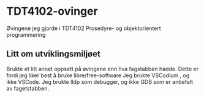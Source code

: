 # TDT4102-ovinger
Øvingene jeg gjorde i TDT4102 Prosedyre- og objektorientert programmering

## Litt om utviklingsmiljøet
Brukte et litt annet oppsett på øvingene enn hva fagstabben hadde. 
Dette er fordi jeg liker best å bruke libre/free-software
Jeg brukte VSCodium , og ikke VSCode.
Jeg brukte lldp som debugger, og ikke GDB som er anbefalt av fagetstabben.
